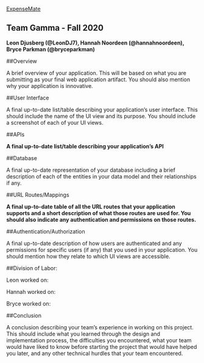 [ExpenseMate](https://cs326-gamma.herokuapp.com/)

## Team Gamma - Fall 2020

**Leon Djusberg (@LeonDJ7), Hannah Noordeen (@hannahnoordeen), Bryce Parkman (@bryceparkman)**

##Overview

A brief overview of your application. This will be based on what you are submitting as your final web application artifact. You should also mention why your application is innovative.

##User Interface

A final up-to-date list/table describing your application’s user interface. This should include the name of the UI view and its purpose. You should include a screenshot of each of your UI views.

##APIs

**A final up-to-date list/table describing your application’s API**

##Database

A final up-to-date representation of your database including a brief description of each of the entities in your data model and their relationships if any.

##URL Routes/Mappings

**A final up-to-date table of all the URL routes that your application supports and a short description of what those routes are used for. You should also indicate any authentication and permissions on those routes.**

##Authentication/Authorization

A final up-to-date description of how users are authenticated and any permissions for specific users (if any) that you used in your application. You should mention how they relate to which UI views are accessible.

##Division of Labor: 

Leon worked on:

Hannah worked on:

Bryce worked on: 

##Conclusion

A conclusion describing your team’s experience in working on this project. This should include what you learned through the design and implementation process, the difficulties you encountered, what your team would have liked to know before starting the project that would have helped you later, and any other technical hurdles that your team encountered.
